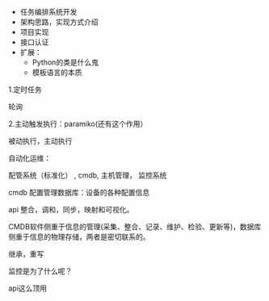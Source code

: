 - 任务编排系统开发
- 架构思路，实现方式介绍
- 项目实现
- 接口认证
- 扩展：
	- Python的类是什么鬼
	- 模板语言的本质
		
		
		
1.定时任务

轮询

2.主动触发执行：paramiko(还有这个作用）

被动执行，主动执行

自动化运维：

配管系统（标准化） , cmdb, 主机管理， 监控系统


cmdb
配置管理数据库：设备的各种配置信息

api
整合，调和，同步，映射和可视化。

CMDB软件侧重于信息的管理(采集、整合、记录、维护、检验、更新等)，数据库侧重于信息的物理存储，两者是密切联系的。


继承，重写

监控是为了什么呢？

api这么顶用
